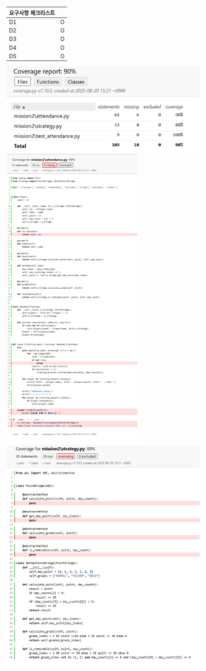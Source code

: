 | 요구사항 체크리스트  |   |
|-------------|---|
| D1          | O |
| D2          | O |
| D3          | O |
| D4          | O |
| D5          | O |
![image](./capture1.png)
![image](./cp3.png)
![image](./cap2.png)

